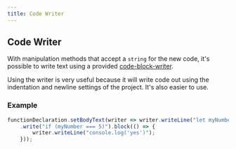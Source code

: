 ```yaml
---
title: Code Writer
---
```


## Code Writer

With manipulation methods that accept a `string` for the new code, it's possible to write text using a provided [code-block-writer](https://github.com/dsherret/code-block-writer).

Using the writer is very useful because it will write code out using the indentation and newline settings of the project. It's also easier to use.

### Example

```ts
functionDeclaration.setBodyText(writer => writer.writeLine("let myNumber = 5;")
    .write("if (myNumber === 5)").block(() => {
        writer.writeLine("console.log('yes')");
    }));
```

